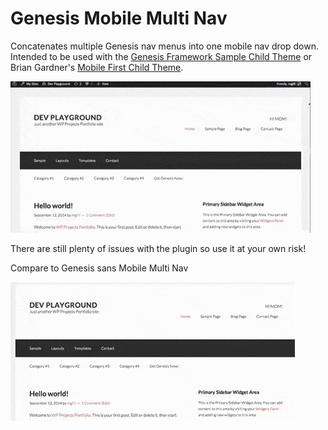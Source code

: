 Genesis Mobile Multi Nav
========================

Concatenates multiple Genesis nav menus into one mobile nav drop down. Intended to be used with the [Genesis Framework Sample Child Theme](http://my.studiopress.com/themes/genesis/) or Brian Gardner's [Mobile First Child Theme](http://briangardner.com/themes/mobile-first/).

![Animated GIF showing a screenshot of a Genesis website while the browser window is resized with Genesis Mobile Multi Nav. ](https://github.com/MikeGillihan/genesis-mobile-multi-nav/blob/master/gmmn.gif "Where's the beef?!")

There are still plenty of issues with the plugin so use it at your own risk!


Compare to Genesis sans Mobile Multi Nav

![Animated GIF showing a screenshot of a Genesis website while the browser window is resized without Genesis Mobile Multi Nav. ](https://github.com/MikeGillihan/genesis-mobile-multi-nav/blob/master/no-gmmn.gif "That's a lot of burgers.")